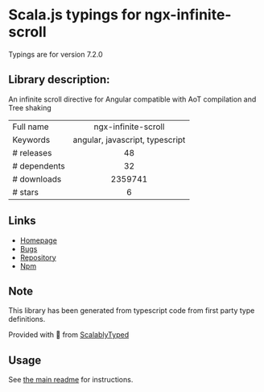 
# Scala.js typings for ngx-infinite-scroll

Typings are for version 7.2.0

## Library description:
An infinite scroll directive for Angular compatible with AoT compilation and Tree shaking

|                    |                 |
| ------------------ | :-------------: |
| Full name          | ngx-infinite-scroll |
| Keywords           | angular, javascript, typescript |
| # releases         | 48 |
| # dependents       | 32 |
| # downloads        | 2359741 |
| # stars            | 6 |

## Links
- [Homepage](https://github.com/orizens/ngx-infinite-scroll)
- [Bugs](https://github.com/orizens/ngx-infinite-scroll/issues)
- [Repository](https://github.com/orizens/ngx-infinite-scroll)
- [Npm](https://www.npmjs.com/package/ngx-infinite-scroll)
    


## Note
This library has been generated from typescript code from first party type definitions.

Provided with :purple_heart: from [ScalablyTyped](https://github.com/oyvindberg/ScalablyTyped)

## Usage
See [the main readme](../../readme.md) for instructions.


